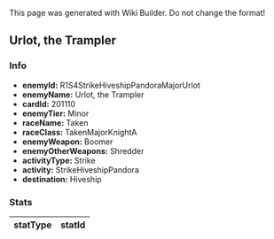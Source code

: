 <span class="wiki-builder">This page was generated with Wiki Builder. Do not change the format!</span>

## Urlot, the Trampler
### Info
* **enemyId:** R1S4StrikeHiveshipPandoraMajorUrlot
* **enemyName:** Urlot, the Trampler
* **cardId:** 201110
* **enemyTier:** Minor
* **raceName:** Taken
* **raceClass:** TakenMajorKnightA
* **enemyWeapon:** Boomer
* **enemyOtherWeapons:** Shredder
* **activityType:** Strike
* **activity:** StrikeHiveshipPandora
* **destination:** Hiveship

### Stats
statType | statId
-------- | ------

